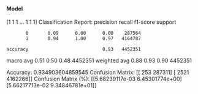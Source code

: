 #### Model
[1 1 1 ... 1 1 1]
Classification Report:
              precision    recall  f1-score   support

           0       0.09      0.00      0.00    287564
           1       0.94      1.00      0.97   4164787

    accuracy                           0.93   4452351
   macro avg       0.51      0.50      0.48   4452351
weighted avg       0.88      0.93      0.90   4452351

Accuracy: 0.934903604859545
Confusion Matrix:
[[    253  287311]
 [   2521 4162266]]
Confusion Matrix (%):
[[5.68239117e-03 6.45301774e+00]
 [5.66217713e-02 9.34846781e+01]]
